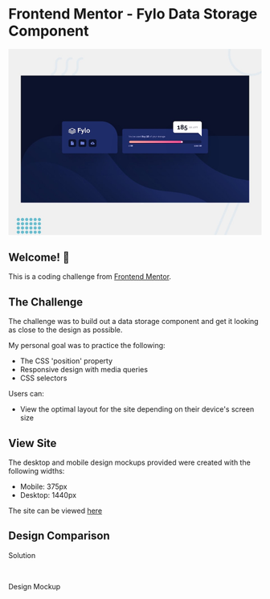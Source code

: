 # Frontend Mentor - Fylo Data Storage Component

![Design preview for the Fylo data storage component coding challenge](./design/desktop-preview.jpg)

## Welcome! 👋

This is a coding challenge from [Frontend Mentor](https://www.frontendmentor.io).

## The Challenge

The challenge was to build out a data storage component and get it looking as close to the design as possible.

My personal goal was to practice the following:

- The CSS 'position' property
- Responsive design with media queries
- CSS selectors

Users can:

- View the optimal layout for the site depending on their device's screen size


## View Site

The desktop and mobile design mockups provided were created with the following widths:

- Mobile: 375px
- Desktop: 1440px

The site can be viewed [here](https://fylo-data-challenge-one.vercel.app/)

## Design Comparison

Solution


<img alt="" data-testid="left-image" src="https://res.cloudinary.com/dz209s6jk/image/upload/q_auto,w_900/Screenshots/hwq8fdltu7qt4p6v7dzf.jpg">

Design Mockup


<img alt="" data-testid="right-image" src="https://res.cloudinary.com/dz209s6jk/image/upload/q_auto,w_900/Challenges/uja7och1qxswpbietazs.jpg">